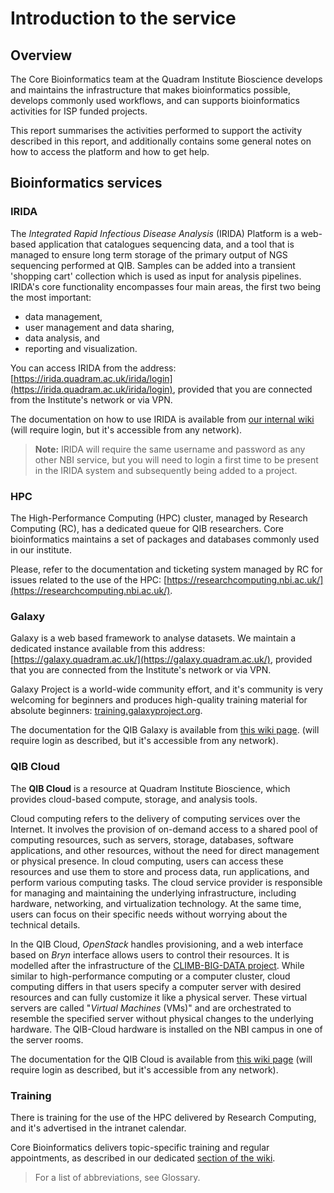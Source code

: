 # Introduction to the service 

## Overview

The Core Bioinformatics team at the Quadram Institute Bioscience
develops and maintains the infrastructure that makes bioinformatics
possible, develops commonly used workflows, and can supports
bioinformatics activities for ISP funded projects.

This report summarises the activities performed to support the activity
described in this report, and additionally contains some general notes on
how to access the platform and how to get help.

## Bioinformatics services

### IRIDA

The *Integrated Rapid Infectious Disease Analysis* (IRIDA) Platform is a
web-based application that catalogues sequencing data, and a tool that
is managed to ensure long term storage of the primary output of NGS
sequencing performed at QIB. Samples can be added into a transient
'shopping cart' collection which is used as input for analysis
pipelines. IRIDA's core functionality encompasses four main areas, the
first two being the most important:

-   data management,
-   user management and data sharing,
-   data analysis, and
-   reporting and visualization.

You can access IRIDA from the address:
[https://irida.quadram.ac.uk/irida/login](https://irida.quadram.ac.uk/irida/login), provided that you are
connected from the Institute's network or via VPN.

The documentation on how to use IRIDA is available from [our internal
wiki](https://quadram-institute.atlassian.net/servicedesk/customer/portal/3/article/4425077?src=2006709388)
(will require login, but it's accessible from any network).


> **Note:** IRIDA will require the same username and password as any other NBI service,
> but you will need to login a first time to be present in the IRIDA system and subsequently being added to a project.
 
### HPC

The High-Performance Computing (HPC) cluster, managed by Research
Computing (RC), has a dedicated queue for QIB researchers. Core
bioinformatics maintains a set of packages and databases commonly used
in our institute.

Please, refer to the documentation and ticketing system managed by RC
for issues related to the use of the HPC:
[https://researchcomputing.nbi.ac.uk/](https://researchcomputing.nbi.ac.uk/).

### Galaxy

Galaxy is a web based framework to analyse datasets. We maintain a
dedicated instance available from this address:
[https://galaxy.quadram.ac.uk/](https://galaxy.quadram.ac.uk/), provided that you are connected from
the Institute's network or via VPN.

Galaxy Project is a world-wide community effort, and it's community is
very welcoming for beginners and produces high-quality training material
for absolute beginners: [training.galaxyproject.org](https://training.galaxyproject.org/training-material/).

The documentation for the QIB Galaxy is available from [this wiki page](https://quadram-institute.atlassian.net/servicedesk/customer/portal/3/article/4424155?src=1057426372).
(will require login as described, but it's accessible from any network).

### QIB Cloud

The **QIB Cloud** is a resource at Quadram Institute Bioscience, which
provides cloud-based compute, storage, and analysis tools.

Cloud computing refers to the delivery of computing services over the
Internet. It involves the provision of on-demand access to a shared pool
of computing resources, such as servers, storage, databases, software
applications, and other resources, without the need for direct
management or physical presence. In cloud computing, users can access
these resources and use them to store and process data, run
applications, and perform various computing tasks. The cloud service
provider is responsible for managing and maintaining the underlying
infrastructure, including hardware, networking, and virtualization
technology. At the same time, users can focus on their specific needs
without worrying about the technical details.

In the QIB Cloud, *OpenStack* handles provisioning, and a web interface
based on *Bryn* interface allows users to control their resources. It is
modelled after the infrastructure of the [CLIMB-BIG-DATA project](https://www.climb.ac.uk).
While similar to high-performance computing
or a computer cluster, cloud computing differs in that users specify a
computer server with desired resources and can fully customize it like a
physical server. These virtual servers are called \"*Virtual Machines*
(VMs)\" and are orchestrated to resemble the specified server without
physical changes to the underlying hardware. The QIB-Cloud hardware is
installed on the NBI campus in one of the server rooms.

The documentation for the QIB Cloud is available from [this wiki page](https://quadram-institute.atlassian.net/servicedesk/customer/portal/3/article/4423843?src=1467860869)
(will require login as described, but it's accessible from any network).

### Training

There is training for the use of the HPC delivered by Research
Computing, and it's advertised in the intranet calendar.

Core Bioinformatics delivers topic-specific training and regular
appointments, as described in our dedicated [section of the wiki](https://quadram-institute.atlassian.net/servicedesk/customer/portal/3/article/10059964?src=509240794).

> For a list of abbreviations, see Glossary.
